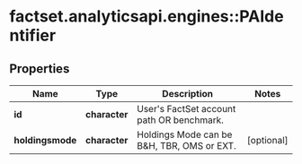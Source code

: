# factset.analyticsapi.engines::PAIdentifier

## Properties
Name | Type | Description | Notes
------------ | ------------- | ------------- | -------------
**id** | **character** | User&#39;s FactSet account path OR benchmark. | 
**holdingsmode** | **character** | Holdings Mode can be B&amp;H, TBR, OMS or EXT. | [optional] 


